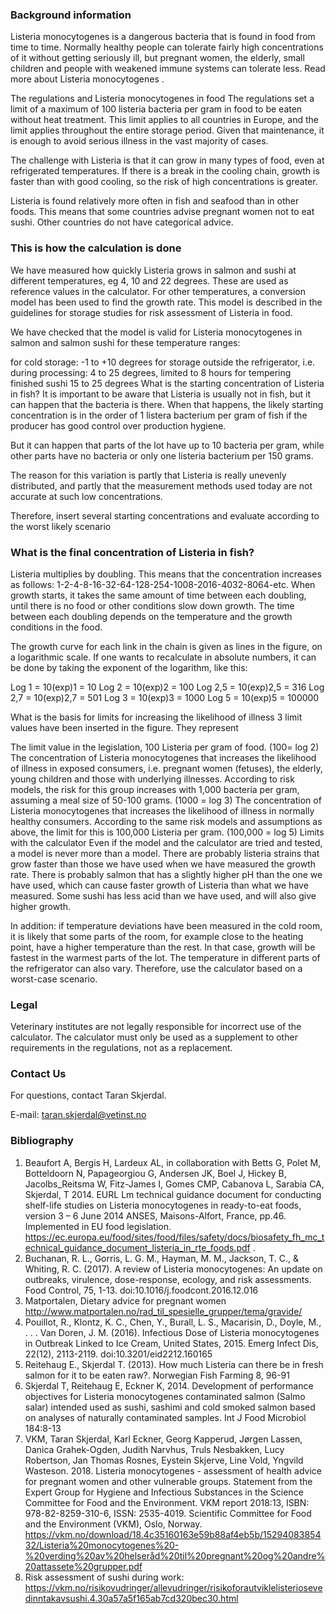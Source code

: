 ### Background information
Listeria monocytogenes is a dangerous bacteria that is found in food from time to time. Normally healthy people can tolerate fairly high concentrations of it without getting seriously ill, but pregnant women, the elderly, small children and people with weakened immune systems can tolerate less. Read more about Listeria monocytogenes .

The regulations and Listeria monocytogenes in food
The regulations set a limit of a maximum of 100 listeria bacteria per gram in food to be eaten without heat treatment. This limit applies to all countries in Europe, and the limit applies throughout the entire storage period. Given that maintenance, it is enough to avoid serious illness in the vast majority of cases.

The challenge with Listeria is that it can grow in many types of food, even at refrigerated temperatures. If there is a break in the cooling chain, growth is faster than with good cooling, so the risk of high concentrations is greater.

Listeria is found relatively more often in fish and seafood than in other foods. This means that some countries advise pregnant women not to eat sushi. Other countries do not have categorical advice.

### This is how the calculation is done
We have measured how quickly Listeria grows in salmon and sushi at different temperatures, eg 4, 10 and 22 degrees. These are used as reference values ​​in the calculator. For other temperatures, a conversion model has been used to find the growth rate. This model is described in the guidelines for storage studies for risk assessment of Listeria in food.

We have checked that the model is valid for Listeria monocytogenes in salmon and salmon sushi for these temperature ranges:

for cold storage: -1 to +10 degrees
for storage outside the refrigerator, i.e. during processing: 4 to 25 degrees, limited to 8 hours
for tempering finished sushi 15 to 25 degrees
What is the starting concentration of Listeria in fish?
It is important to be aware that Listeria is usually not in fish, but it can happen that the bacteria is there. When that happens, the likely starting concentration is in the order of 1 listera bacterium per gram of fish if the producer has good control over production hygiene.

But it can happen that parts of the lot have up to 10 bacteria per gram, while other parts have no bacteria or only one listeria bacterium per 150 grams.

The reason for this variation is partly that Listeria is really unevenly distributed, and partly that the measurement methods used today are not accurate at such low concentrations.

Therefore, insert several starting concentrations and evaluate according to the worst likely scenario

### What is the final concentration of Listeria in fish?
Listeria multiplies by doubling. This means that the concentration increases as follows: 1-2-4-8-16-32-64-128-254-1008-2016-4032-8064-etc. When growth starts, it takes the same amount of time between each doubling, until there is no food or other conditions slow down growth. The time between each doubling depends on the temperature and the growth conditions in the food.

The growth curve for each link in the chain is given as lines in the figure, on a logarithmic scale. If one wants to recalculate in absolute numbers, it can be done by taking the exponent of the logarithm, like this:

Log 1 = 10(exp)1 = 10
Log 2 = 10(exp)2 = 100
Log 2,5 = 10(exp)2,5 = 316
Log 2,7 = 10(exp)2,7 = 501
Log 3 = 10(exp)3 = 1000
Log 5 = 10(exp)5 = 100000

What is the basis for limits for increasing the likelihood of illness
3 limit values ​​have been inserted in the figure. They represent

The limit value in the legislation, 100 Listeria per gram of food. (100= log 2)
The concentration of Listeria monocytogenes that increases the likelihood of illness in exposed consumers, i.e. pregnant women (fetuses), the elderly, young children and those with underlying illnesses. According to risk models, the risk for this group increases with 1,000 bacteria per gram, assuming a meal size of 50-100 grams. (1000 = log 3)
The concentration of Listeria monocytogenes that increases the likelihood of illness in normally healthy consumers. According to the same risk models and assumptions as above, the limit for this is 100,000 Listeria per gram. (100,000 = log 5)
Limits with the calculator
Even if the model and the calculator are tried and tested, a model is never more than a model. There are probably listeria strains that grow faster than those we have used when we have measured the growth rate. There is probably salmon that has a slightly higher pH than the one we have used, which can cause faster growth of Listeria than what we have measured. Some sushi has less acid than we have used, and will also give higher growth.

In addition: if temperature deviations have been measured in the cold room, it is likely that some parts of the room, for example close to the heating point, have a higher temperature than the rest. In that case, growth will be fastest in the warmest parts of the lot. The temperature in different parts of the refrigerator can also vary. Therefore, use the calculator based on a worst-case scenario.

### Legal
Veterinary institutes are not legally responsible for incorrect use of the calculator. The calculator must only be used as a supplement to other requirements in the regulations, not as a replacement.

### Contact Us
For questions, contact Taran Skjerdal.

E-mail: taran.skjerdal@vetinst.no

### Bibliography
1. Beaufort A, Bergis H, Lardeux AL, in collaboration with Betts G, Polet M, Botteldoorn N, Papageorgiou G, Andersen JK, Boel J, Hickey B, Jacolbs_Reitsma W, Fitz-James I, Gomes CMP, Cabanova L, Sarabia CA, Skjerdal, T 2014. EURL Lm technical guidance document for conducting shelf-life studies on Listeria monocytogenes in ready-to-eat foods, version 3 – 6 June 2014 ANSES, Maisons-Alfort, France, pp.46. Implemented in EU food legislation. https://ec.europa.eu/food/sites/food/files/safety/docs/biosafety_fh_mc_technical_guidance_document_listeria_in_rte_foods.pdf .
2. Buchanan, R. L., Gorris, L. G. M., Hayman, M. M., Jackson, T. C., & Whiting, R. C. (2017). A review of Listeria monocytogenes: An update on outbreaks, virulence, dose-response, ecology, and risk assessments. Food Control, 75, 1-13. doi:10.1016/j.foodcont.2016.12.016
3. Matportalen, Dietary advice for pregnant women http://www.matportalen.no/rad_til_spesielle_grupper/tema/gravide/
4. Pouillot, R., Klontz, K. C., Chen, Y., Burall, L. S., Macarisin, D., Doyle, M., . . . Van Doren, J. M. (2016). Infectious Dose of Listeria monocytogenes in Outbreak Linked to Ice Cream, United States, 2015. Emerg Infect Dis, 22(12), 2113-2119. doi:10.3201/eid2212.160165
5. Reitehaug E., Skjerdal T. (2013). How much Listeria can there be in fresh salmon for it to be eaten raw?. Norwegian Fish Farming 8, 96-91
6. Skjerdal T, Reitehaug E, Eckner K, 2014. Development of performance objectives for Listeria monocytogenes contaminated salmon (Salmo salar) intended used as sushi, sashimi and cold smoked salmon based on analyses of naturally contaminated samples. Int J Food Microbiol 184:8-13
7. VKM, Taran Skjerdal, Karl Eckner, Georg Kapperud, Jørgen Lassen, Danica Grahek-Ogden, Judith Narvhus, Truls Nesbakken, Lucy Robertson, Jan Thomas Rosnes, Eystein Skjerve, Line Vold, Yngvild Wasteson. 2018. Listeria monocytogenes - assessment of health advice for pregnant women and other vulnerable groups. Statement from the Expert Group for Hygiene and Infectious Substances in the Science Committee for Food and the Environment. VKM report 2018:13, ISBN: 978-82-8259-310-6, ISSN: 2535-4019. Scientific Committee for Food and the Environment (VKM), Oslo, Norway. https://vkm.no/download/18.4c35160163e59b88af4eb5b/1529408385432/Listeria%20monocytogenes%20-%20verding%20av%20helseråd%20til%20pregnant%20og%20andre%20attassete%20grupper.pdf
8. Risk assessment of sushi during work: https://vkm.no/risikovudringer/allevudringer/risikoforautviklelisteriosevedinntakavsushi.4.30a57a5f165ab7cd320bec30.html
